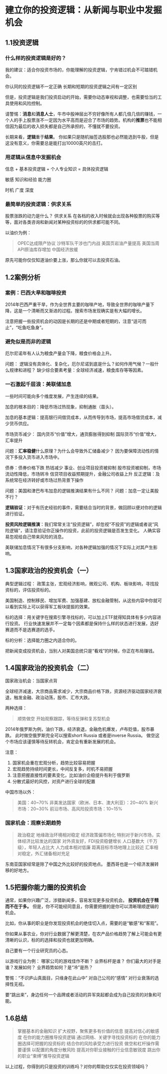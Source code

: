 # 建立你的投资逻辑：从新闻与职业中发掘机会

## 1.1投资逻辑

### 什么样的投资逻辑是好的？
我的建议：适合你投资市场的，你能理解的投资逻辑，宁肯错过机会不可踏错机会。

你认同的投资逻辑不一定正确
长期和短期的投资逻辑之间有一定区别

但是，投资逻辑是我们投资启动的开始，需要你动态审视和调整，也需要恰当的工具使用和风险控制。

请警惕：**消息**和**消息人士**，牛市中股神层出不穷好像所有人都几倍几倍的赚钱，一个人的手上股票涨不一定因为水平高而是迎合了市场的趋势。机构的**推票**也不能相信因为最后的收入损失都是自己所承担的，不懂就不要投资。

长期来看，**逻辑**重于**结果**。
你如果只是随机抽签选股那也必然能选到牛股，但是这没有意义，你需要总是能打出10000英尺的击打。

### 用逻辑从信息中发掘机会

信息 + 基本投资逻辑 + 个人专业知识 = 具体投资逻辑

敏感     知识和经验    能力圈

时机      广度         深度


### 最简单的投资逻辑：供求关系

股票涨跌的动力是什么？
供求关系
在各档的收入时候就会出现各种股票的购买等等，面对各类咨询和新闻对某种投资标的的供求都可能不同。

以油价为例：

>OPEC达成限产协议
>沙特军队干涉也门内战
>美国页岩油产量提高
>美国当周API原油库存增加
>中国经济放缓

原先可能你仅仅知道油价要上涨，那么你就可以去投资石油。

## 1.2案例分析

### 案例：巴西大旱和咖啡投资

2014年巴西严重干旱，作为全世界主要的咖啡产地，导致全世界的咖啡产量下降，这是一个清晰而又渐进的过程。搜索市场发现确实是有大幅的增长。

注意把握一些投资机会的动因是长期的还是中期或者短期的，注意“适可而止”，“吃鱼吃鱼身”。

### 避免似是而非的逻辑

厄尔尼诺年有人认为粮食产量会下降，粮食价格会上升。

问题：
逻辑没有具体化、复杂化，厄尔尼诺到底是什么？如何作用气候？一般什么规律和进程？
缺少综合要素考量：全球经济减速，粮食库存等等因素。

### 一石激起千层浪：美联储加息

一些时间可能向多个维度发展，产生连续的结果。

加息的根本目的：降低市场过热现象，抑制通胀（苗头）。

加息的基本逻辑：提高银行间借贷成本，从而传导到市场，提高市场借贷成本，减少货币供应。

市场货币减少：
国内货币“价值”增大，通货膨胀得到抑制
国际货币“价值”增大，汇率提升

问题：**汇率稳健**什么原理？为什么会导致外汇储备减少？
因为要保障流动性的情况下多投入货币进入市场中。

债券：债券价格下跌
热钱减少
    事业、创业项目投资被抑制
    股市投资被抑制，市场流动性降低，市场转冷
信贷项目收益预期提升，金融公司收益上升
反正逻辑：及系统常在经济转好或市场过热背景下操作

问题：美国和津巴布韦加息的逻辑推演结果有什么不同？
问题：加息一定让美股不行？

**逻辑验证**：对于有历史经验的事件，需要结合当时的背景，做回顾以便对你的逻辑进行验证。

**投资风险逻辑推演**：我们常常关注“投资逻辑”，却忽视“不投资”的逻辑或者说“风险逻辑”，请注意验证你正操作的投资，此前的投资逻辑是否发生变化。
人确实容易忽视给自己带来风险的消息。

美联储加息情况下有很多分支影响，对各种逻辑加强的情况下实际上对其产生影响。


## 1.3国家政治的投资机会（一）

典型逻辑过程：
政策主张，宏观经济影响，微观公司、机构、板块影响，寻找投资标的，评估投资标的。

美国制造、控制移民、增加军费、加强基建、放松金融管制，从这些内容中你就可以看到实际上可以获得军工板块提振的效果。

标的选择：用关键字在搜索引擎寻找标的，可以加上ETF就得知具体有多少内容进行投资。
行业快速发展并不一定每个因素都是保持什么样的状态进行发展，选好赛道而不是选赛道的选手。

标的分析：选择能力圈之内适合你的。

把新闻变成投资机会，当别人对美国总统只是“看戏”的时候，你正在布局赚钱。



## 1.4国家政治的投资机会（二）

国家政治机会：当国家点背

全球经济减速，大宗商品需求减少，大宗商品价格下跌，资源经济驱动国家经济衰退，触发金融、政治动荡，股市、汇市大跌。

两种选择：
>顺势做空
>开始观察跟踪，等待反弹和复苏型机会

2014年俄罗斯为例，油价下跌，经济衰退，金融危机爆发，卢布贬值，股市暴跌。
此时做空俄罗斯完全可以搜索short Russia 或者是inverse Russia。
做空这个市场应该谨慎等待反转机会，肯定会有重新发展的机会。

注意：

1. 国家机会重在宏观分析，趋势比较容易把握
2. 宏观趋势持续时间更长，中间反复多，时机不易把握
3. 注意把握直接性的要素变化，比如油价企稳提升有利于俄罗斯
4. 分散式最好的风控，对资产进行全球的配置

中国市场以外：
>美国：40~70%
>非美发达国家（欧洲、日本、澳大利亚）：20~40%
>新兴市场：20~30%
>前沿市场、高风险投资市场：10~15%

### 国家机会：观察长期趋势

>政治稳定
>地缘政治环境相对稳定
>经济政策偏市场化
>特别对于新兴市场，实体经济比较发达的国家
>对外资友好，FDI投资稳健增长
>人口基数大（千万级），年轻人占比大
>人力成本相对低廉
>距离目标市场地理上比较近
>汇率相对稳定，外汇储备相对充足

东南亚国家经常是除了中国之外比较好的投资地点。
墨西哥也是一个经济发展转移的好地方。

## 1.5把握你能力圈的投资机会

通常，如果你兴趣广泛，涉猎新闻多，容易发现更多投资机会。
**投资机会在于精而不在于多。**
但是，你不可能经同意且，你需要把握的是你可以清晰理顺逻辑的机会。

比如，你从事的职业是你发现投资机会的绝佳切入点，需要的是“敏感”和“客观”。

你如果从事农业，你对行业数据了解更清楚，在农产品价格趋势了解上可能会有更清晰的认识，标的的选择和投资也就更加明确。

自己要有一个行业研究员的心态。

以游戏行业为例：
哪家公司的游戏佳作不断？
业界标杆是谁？
你们最大的对手是谁？发展如何？
业界趋势如何？是“冷”是热？

警惕：“不识庐山真面目，只缘身在此山中”
对自己公司的“感情”
对行业衰落的选择性无视。

要“跳出来”，身边任何一个品牌或者活动的异军突起都会成为自己投资的对象和可能。


## 1.6总结

>掌握基本的金融知识
>扩大视野，聚焦更多有价值的信息
>提高对信心的敏感度
>在你的能力圈推导投资逻辑
>通过网络、关键字寻找投资标的
>在你的能力圈选择可把握的投资标的
>结合你的风险承受力进行投资
>做空和杠杆操作需要谨慎
>以配置的角度分散风险
>提高对你职业接触的行业信息敏锐度
>跳出你的职业“束缚”推导投资逻辑

以上过程，你得到的只是投资的训练吗？对你的帮助仅仅实在投资领域吗？
























































































































































































